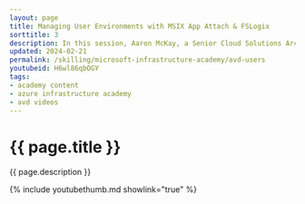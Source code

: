 ```yaml
---
layout: page
title: Managing User Environments with MSIX App Attach & FSLogix
sorttitle: 3
description: In this session, Aaron McKay, a Senior Cloud Solutions Architect, discusses MSIX App Attach and FSLogix architectural components.
updated: 2024-02-21
permalink: /skilling/microsoft-infrastructure-academy/avd-users
youtubeid: H6wl86qbOGY
tags: 
- academy content
- azure infrastructure academy
- avd videos
---
```


# {{ page.title }}

{{ page.description }}

{% include youtubethumb.md showlink="true" %}